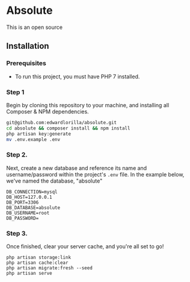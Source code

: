 # Absolute

This is an open source

## Installation

### Prerequisites

* To run this project, you must have PHP 7 installed.
 

### Step 1

Begin by cloning this repository to your machine, and installing all Composer & NPM dependencies.

```bash
git@github.com:edwardlorilla/absolute.git
cd absolute && composer install && npm install
php artisan key:generate
mv .env.example .env

```

### Step 2.

Next, create a new database and reference its name and username/password within the project's `.env` file. In the example below, we've named the database, "absolute"

```
DB_CONNECTION=mysql
DB_HOST=127.0.0.1
DB_PORT=3306
DB_DATABASE=absolute
DB_USERNAME=root
DB_PASSWORD=
```

### Step 3.

Once finished, clear your server cache, and you're all set to go!

```
php artisan storage:link
php artisan cache:clear
php artisan migrate:fresh --seed
php artisan serve
```